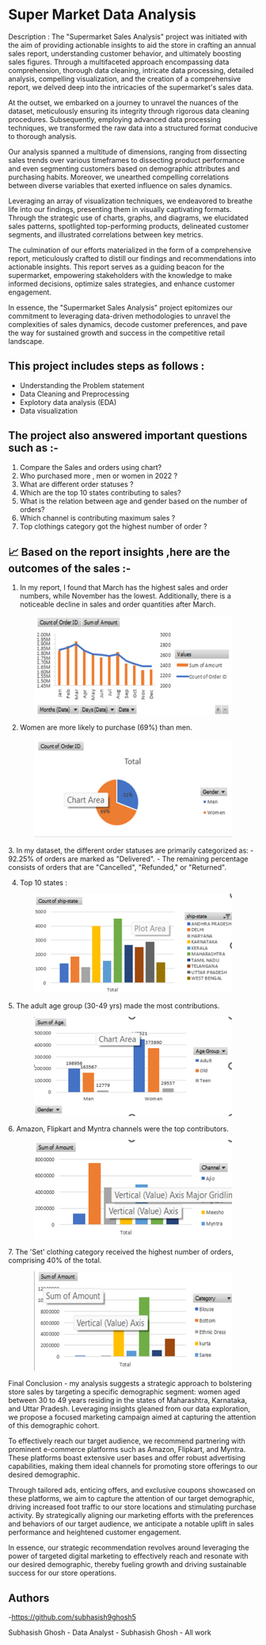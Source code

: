 # Super Market Data Analysis 

Description : 
The "Supermarket Sales Analysis" project was initiated with the aim of providing actionable insights to aid the store in crafting an annual sales report, understanding customer behavior, and ultimately boosting sales figures. Through a multifaceted approach encompassing data comprehension, thorough data cleaning, intricate data processing, detailed analysis, compelling visualization, and the creation of a comprehensive report, we delved deep into the intricacies of the supermarket's sales data.

At the outset, we embarked on a journey to unravel the nuances of the dataset, meticulously ensuring its integrity through rigorous data cleaning procedures. Subsequently, employing advanced data processing techniques, we transformed the raw data into a structured format conducive to thorough analysis.

Our analysis spanned a multitude of dimensions, ranging from dissecting sales trends over various timeframes to dissecting product performance and even segmenting customers based on demographic attributes and purchasing habits. Moreover, we unearthed compelling correlations between diverse variables that exerted influence on sales dynamics.

Leveraging an array of visualization techniques, we endeavored to breathe life into our findings, presenting them in visually captivating formats. Through the strategic use of charts, graphs, and diagrams, we elucidated sales patterns, spotlighted top-performing products, delineated customer segments, and illustrated correlations between key metrics.

The culmination of our efforts materialized in the form of a comprehensive report, meticulously crafted to distill our findings and recommendations into actionable insights. This report serves as a guiding beacon for the supermarket, empowering stakeholders with the knowledge to make informed decisions, optimize sales strategies, and enhance customer engagement.

In essence, the "Supermarket Sales Analysis" project epitomizes our commitment to leveraging data-driven methodologies to unravel the complexities of sales dynamics, decode customer preferences, and pave the way for sustained growth and success in the competitive retail landscape.

This project includes steps as follows :
-
- Understanding the Problem statement
- Data Cleaning and Preprocessing
- Explotory data analysis (EDA)
- Data visualization 

The project also answered important questions such as :-
 -
1. Compare the Sales and orders using chart?
2. Who purchased more , men or women in 2022 ?
3. What are different order statuses ?
4. Which are the top 10 states contributing to sales?
5.  What is the relation between age and gender based on the number of orders?
6. Which channel is contributing maximum sales ? 
7. Top clothings category got the highest number of order ?

📈 Based on the report insights ,here are the outcomes of the sales :- 
 -
1. In my report, I found that March has the highest sales and order numbers, while November has the lowest. Additionally, there is a noticeable decline in sales and order quantities after March.
<p align="center">
  <img width="400" height="200" src="New folder/order.png">
</p>

2. Women are more likely to purchase (69%) than men.
<p align="center">
  <img width="400" height="200" src="New folder/man vs women.png"></p>
3. In my dataset, the different order statuses are primarily categorized as:
- 92.25% of orders are marked as "Delivered".
- The remaining percentage consists of orders that are "Cancelled", "Refunded," or "Returned".

4. Top 10 states :
<p align="center">
  <img width="400" height="200" src="New folder/state vs ship rate.png"></p>
5.  The adult age group (30-49 yrs) made the most contributions.
<p align="center">
  <img width="400" height="200" src="age group.png"></p>
6. Amazon, Flipkart and Myntra channels were the top contributors.
<p align="center">
  <img width="400" height="200" src="type.png"></p>
7. The 'Set' clothing category received the highest number of orders, comprising 40% of the total.
<p align="center">
  <img width="400" height="200" src="New folder/channel.png"></p>
Final Conclusion
-
my analysis suggests a strategic approach to bolstering store sales by targeting a specific demographic segment: women aged between 30 to 49 years residing in the states of Maharashtra, Karnataka, and Uttar Pradesh. Leveraging insights gleaned from our data exploration, we propose a focused marketing campaign aimed at capturing the attention of this demographic cohort.

To effectively reach our target audience, we recommend partnering with prominent e-commerce platforms such as Amazon, Flipkart, and Myntra. These platforms boast extensive user bases and offer robust advertising capabilities, making them ideal channels for promoting store offerings to our desired demographic.

Through tailored ads, enticing offers, and exclusive coupons showcased on these platforms, we aim to capture the attention of our target demographic, driving increased foot traffic to our store locations and stimulating purchase activity. By strategically aligning our marketing efforts with the preferences and behaviors of our target audience, we anticipate a notable uplift in sales performance and heightened customer engagement.

In essence, our strategic recommendation revolves around leveraging the power of targeted digital marketing to effectively reach and resonate with our desired demographic, thereby fueling growth and driving sustainable success for our store operations.


















## Authors

-https://github.com/subhasish9ghosh5

Subhasish Ghosh - Data Analyst - Subhasish Ghosh - All work

